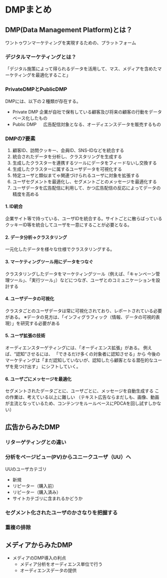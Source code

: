 # DMPまとめ

## DMP(Data Management Platform)とは？


ワントゥワンマーケティングを実現するための、プラットフォーム

### デジタルマーケティングとは？

「デジタル施策によって得られるデータを活用して、マス、メディアを含めたマーケティングを最適化すること」



### PrivateDMPとPublicDMP

DMPには、以下の２種類が存在する。

 * Private DMP
 	企業が自社で保有している顧客及び将来の顧客の行動をデータベース化したもの
 * Public DMP
　	広告配信対象となる、オーディエンスデータを販売するもの

### DMPの7要素

1. 顧客ID、訪問クッキー、会員ID、SNS-IDなどを統合する
2. 統合されたデータを分析し、クラスタリングを生成する
3. 生成したクラスターを連携するツールにデータをフィードないし交換する
4. 生成したクラスターに属するユーザデータを可視化する
5. 特定ユーザと類似まてゃ関連づけられるユーザに対象を拡張する
6. ユーザセグメントを最適化し、セグメントごとのメッセージを最適化する
7. ユーザデータを広告配信に利用して、かつ広告配信の反応によってデータの精度を高める

#### 1. ID統合

企業サイト等で持っている、ユーザIDを統合する。サイトごとに散らばっているクッキーID等を統合してユーザを一意にすることが必要となる。

#### 2. データ分析→クラスタリング

一元化したデータを様々な仕様でクラスタリングする。

#### 3. マーケティングツール用にデータをつなぐ

クラスタリングしたデータをマーケティングツール（例えば、「キャンペーン管理ツール」、「実行ツール」）などにつなぎ、ユーザとのコミュニケーションを設計する

#### 4. ユーザデータの可視化

クラスタごとのユーザデータは常に可視化されており、レポートされている必要がある。
※データの見方は、「インフィグラフィック（情報、データの可視的表現）」を研究する必要がある


#### 5. ユーザ拡張の技術

オーディエンスターゲティングには、「オーディエンス拡張」がある。
例えば、“認知“させるには、
「できるだけ多くの対象者に認知させる」から
今後のマーケティングは「まだ認知していないが、認知したら顧客となる潜在的なユーザを見つけ出す」
にシフトしていく。

#### 6. ユーザごにメッセージを最適化

セグメントされたデータごとに、ユーザごとに、メッセージを自動生成する
この作業は、考えている以上に難しい
（テキスト広告ならまだしも、画像、動画が主流となっているため、コンテンツをルールベースにPDCAを回し試すしかない）


## 広告からみたDMP

### リターゲティングとの違い

### 分析をページビュー(PV)からユニークユーザ（UU）へ


UUのユーザカテゴリ

 * 新規
 * リピーター（購入前）
 * リピーター（購入済み）
 * サイトカテゴリに含まれるかどうか

### セグメント化されたユーザのかさなりを把握する

### 重複の排除

## メディアからみたDMP

* メディアのDMP導入の利点
	* メディア分析をオーディエンス単位で行う
 	* オーディエンスデータの提供


















